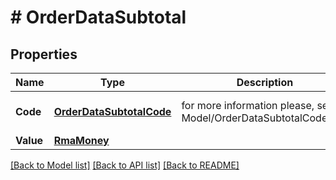 # # OrderDataSubtotal


## Properties 


Name | Type | Description | Notes
------------ | ------------- | ------------- | -------------
**Code**| [**OrderDataSubtotalCode**](OrderDataSubtotalCode.md) |  for more information please, see Model/OrderDataSubtotalCode.php  | [optional] [default to UNKNOWN]
**Value**| [**RmaMoney**](RmaMoney.md) |   | [optional]


[[Back to Model list]](../../README.md#models) [[Back to API list]](../../README.md#endpoints) [[Back to README]](../../README.md)

